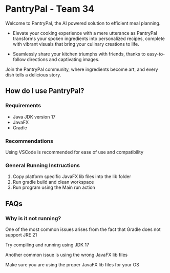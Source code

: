 # PantryPal - Team 34

Welcome to PantryPal, the AI powered solution to efficient meal planning.

- Elevate your cooking experience with a mere utterance as PantryPal transforms 
your spoken ingredients into personalized recipes, complete with vibrant visuals 
that bring your culinary creations to life. 

- Seamlessly share your kitchen triumphs with friends, thanks to easy-to-follow 
directions and captivating images.

Join the PantryPal community, where ingredients become art, and every dish tells 
a delicious story. 

## How do I use PantryPal?

### Requirements
- Java JDK version 17
- JavaFX
- Gradle

### Recommendations
Using VSCode is recommended for ease of use and compatibility

### General Running Instructions
1. Copy platform specific JavaFX lib files into the lib folder
2. Run gradle build and clean workspace
3. Run program using the Main run action

## FAQs

### Why is it not running?
One of the most common issues arises from the fact that Gradle does not support JRE 21

Try compiling and running using JDK 17

Another common issue is using the wrong JavaFX lib files

Make sure you are using the proper JavaFX lib files for your OS